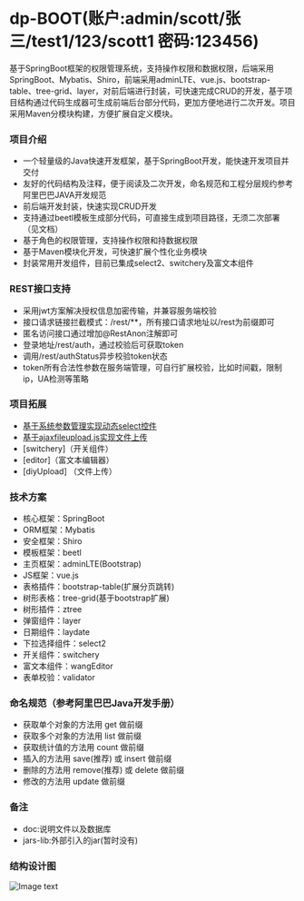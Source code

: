 # dp-BOOT(账户:admin/scott/张三/test1/123/scott1   密码:123456)
基于SpringBoot框架的权限管理系统，支持操作权限和数据权限，后端采用SpringBoot、Mybatis、Shiro，前端采用adminLTE、vue.js、bootstrap-table、tree-grid、layer，对前后端进行封装，可快速完成CRUD的开发，基于项目结构通过代码生成器可生成前端后台部分代码，更加方便地进行二次开发。项目采用Maven分模块构建，方便扩展自定义模块。

### 项目介绍
- 一个轻量级的Java快速开发框架，基于SpringBoot开发，能快速开发项目并交付
- 友好的代码结构及注释，便于阅读及二次开发，命名规范和工程分层规约参考阿里巴巴JAVA开发规范
- 前后端开发封装，快速实现CRUD开发
- 支持通过beetl模板生成部分代码，可直接生成到项目路径，无须二次部署（见文档）
- 基于角色的权限管理，支持操作权限和持数据权限
- 基于Maven模块化开发，可快速扩展个性化业务模块
- 封装常用开发组件，目前已集成select2、switchery及富文本组件
### REST接口支持
- 采用jwt方案解决授权信息加密传输，并兼容服务端校验
- 接口请求链接拦截模式：/rest/**，所有接口请求地址以/rest为前缀即可
- 匿名访问接口通过增加@RestAnon注解即可
- 登录地址/rest/auth，通过校验后可获取token
- 调用/rest/authStatus异步校验token状态
- token所有合法性参数在服务端管理，可自行扩展校验，比如时间戳，限制ip，UA检测等策略
### 项目拓展
- [基于系统参数管理实现动态select控件](下拉选择组件)
- [基于ajaxfileupload.js实现文件上传](https://my.oschina.net/Mr.薛/blog/1615214)
- [switchery]（开关组件）
- [editor]（富文本编辑器）
- [diyUpload] （文件上传）
### 技术方案
- 核心框架：SpringBoot
- ORM框架：Mybatis
- 安全框架：Shiro
- 模板框架：beetl
- 主页框架：adminLTE(Bootstrap)
- JS框架：vue.js
- 表格插件：bootstrap-table(扩展分页跳转)
- 树形表格：tree-grid(基于bootstrap扩展)
- 树形插件：ztree
- 弹窗组件：layer
- 日期组件：laydate
- 下拉选择组件：select2
- 开关组件：switchery
- 富文本组件：wangEditor
- 表单校验：validator

### 命名规范（参考阿里巴巴Java开发手册）
-  获取单个对象的方法用 get 做前缀
-  获取多个对象的方法用 list 做前缀
-  获取统计值的方法用 count 做前缀
-  插入的方法用 save(推荐) 或 insert 做前缀
-  删除的方法用 remove(推荐) 或 delete 做前缀
-  修改的方法用 update 做前缀

### 备注
-  doc:说明文件以及数据库
- jars-lib:外部引入的jar(暂时没有)

### 结构设计图
![Image text](https://github.com/18772101110/dp-Boot/blob/master/upload/file/SpringBootFream.jpg)